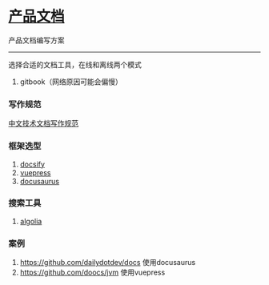 # [产品文档](https://github.com/linziyang1106/2022/issues/19)

产品文档编写方案

---

选择合适的文档工具，在线和离线两个模式
1. gitbook（网络原因可能会偏慢）
### 写作规范
[中文技术文档写作规范](https://github.com/ruanyf/document-style-guide)

### 框架选型
1. [docsify](https://docsify.js.org)
2. [vuepress](https://localhost-8080.io/hello-world/building-a-vuepress-powered-blog.html)
3. [docusaurus](https://docusaurus.io/zh-CN/)

### 搜索工具
1. [algolia](https://www.algolia.com/)


### 案例
1. https://github.com/dailydotdev/docs 使用docusaurus
2. https://github.com/doocs/jvm 使用vuepress